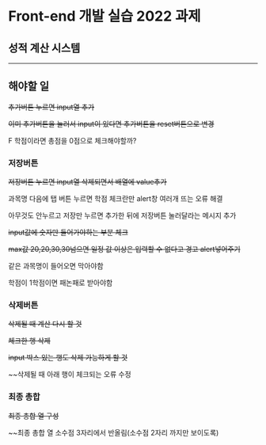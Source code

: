 # Front-end 개발 실습 2022 과제

## 성적 계산 시스템


---

## 해야할 일
~~추가버튼 누르면 input열 추가~~

~~이미 추가버튼을 눌러서 input이 있다면 추가버튼을 reset버튼으로 변경~~

F 학점이라면 총점을 0점으로 체크해야할까?


### 저장버튼
~~저장버튼 누르면 input열 삭제되면서 배열에 value추가~~

과목명 다음에 탭 버튼 누르면 학점 체크란만 alert창 여러개 뜨는 오류 해결

아무것도 안누르고 저장만 누르면 추가한 뒤에 저장버튼 눌러달라는 메시지 추가

~~input값에 숫자만 들어가야하는 부분 체크~~

~~max값 20,20,30,30넘으면 일정 값 이상은 입력할 수 없다고 경고 alert넣어주기~~

같은 과목명이 들어오면 막아야함

학점이 1학점이면 패논패로 받아야함



### 삭제버튼
~~삭제될 때 계산 다시 할 것~~

~~체크한 행 삭제~~

~~input 박스 있는 행도 삭제 가능하게 할 것~~

~~삭제될 때 아래 행이 체크되는 오류 수정


### 최종 총합
~~최종 총합 열 구성~~

~~최종 총합 열 소수점 3자리에서 반올림(소수점 2자리 까지만 보이도록)
